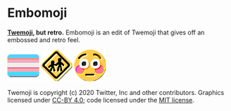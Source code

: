 # Embomoji

**[Twemoji](https://twemoji.twitter.com), but retro.** Embomoji is an edit of Twemoji that gives off an embossed and retro feel.

![Trans Flag](out/1f3f3-fe0f-200d-26a7-fe0f.png)
![Children Crossing](out/1f6b8.png)
![Flushed](out/1f633.png)

Twemoji is copyright (c) 2020 Twitter, Inc and other contributors. Graphics licensed under [CC-BY 4.0](https://creativecommons.org/licenses/by/4.0/); code licensed under the [MIT license](https://choosealicense.com/licenses/mit/).
